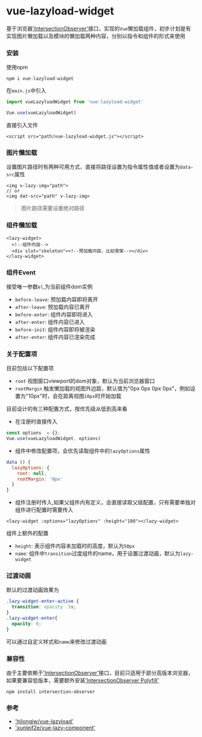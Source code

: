# vue-lazyload-widget

基于浏览器['IntersectionObserver'](https://developer.mozilla.org/zh-CN/docs/Web/API/IntersectionObserver)接口，实现的`Vue`懒加载组件，初步计划是有实现图片懒加载以及模块的懒加载两种内容，分别以指令和组件的形式来使用

### 安装
使用npm
```
npm i vue-lazyload-widget
```
在`main.js`中引入
```javascript
import vueLazyloadWidget from 'vue-lazyload-widget'

Vue.use(vueLazyloadWidget)
```
直接引入文件
```
<script src="path/vue-lazyload-widget.js"></script> 
```

### 图片懒加载
设置图片路径时有两种可用方式，直接将路径设置为指令属性值或者设置为`data-src`属性
```
<img v-lazy-img="path">
// or
<img dat-src="path" v-lazy-img> 
```
> 图片路径需要设置绝对路径

### 组件懒加载
```
<lazy-widget>
  <!--组件内容-->
  <div slot="skeleton"><!--预加载内容，比如骨架--></div>
</lazy-widget>
```

### 组件Event
接受唯一参数`el`,为当前组件dom实例
- `before-leave`: 预加载内容即将离开
- `after-leave`: 预加载内容已离开
- `before-enter`: 组件内容即将进入
- `after-enter`: 组件内容已进入
- `before-init`: 组件内容即将被渲染
- `after-enter`: 组件内容已渲染完成

### 关于配置项
目前包括以下配置项
- `root`  视图窗口viewport的dom对象，默认为当前浏览器窗口
- `rootMargin` 触发懒加载的视图外边距，默认值为"0px 0px 0px 0px"，例如设置为"10px"时，会在距离视图`10px`时开始加载

目前设计的有三种配置方式，按优先级从低到高来看
- 在注册时直接传入
```javascript
const options  = {};
Vue.use(vueLazyloadWidget, options)
```
- 组件中修改配置项，会优先读取组件中的`lazyOptions`属性
```javascript
data () {
  lazyOptions: {
    root: null,
    rootMargin: '0px'
  }
}
```
- 组件注册时传入,如果父组件内有定义，会直接读取父级配置，只有需要单独对组件进行配置时需要传入
```
<lazy-widget :options="lazyOptions" :height="100"></lazy-widget>
```
组件上额外的配置
- `height`: 表示组件内容未加载时的高度，默认为`50px`
- `name`: 组件中`transition`过度组件的name，用于设置过渡动画，默认为`lazy-widget`

### 过渡动画
默认的过渡动画效果为
```css
.lazy-widget-enter-active {
  transition: opacity .5s;
}
.lazy-widget-enter{
  opacity: 0;
}
```
可以通过自定义样式和`name`来修改过渡动画

### 兼容性
由于主要依赖于['IntersectionObserver'](https://developer.mozilla.org/zh-CN/docs/Web/API/IntersectionObserver)接口，目前只适用于部分高版本浏览器，如果要兼容低版本，需要额外安装['IntersectionObserver Polyfill'](https://github.com/w3c/IntersectionObserver/tree/master/polyfill)
```
npm install intersection-observer
```
### 参考
- ['hilongjw/vue-lazyload'](https://github.com/hilongjw/vue-lazyload)
- ['xunleif2e/vue-lazy-component'](https://github.com/xunleif2e/vue-lazy-component)
